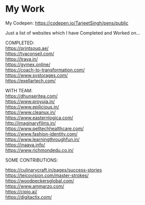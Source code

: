 # My Work

My Codepen: https://codepen.io/TarjeetSingh/pens/public <br/>

Just a list of websites which I have Completed and Worked on...

COMPLETED: <br/>
https://printsouq.ae/ <br/>
https://tvaconseil.com/ <br/>
https://trava.in/ <br/>
https://gymex.online/ <br/>
https://coach-to-transformation.com/ <br/>
https://www.svstorages.com/ <br/>
https://exellartech.com/ <br/>


WITH TEAM: <br/>
https://dhunseritea.com/ <br/>
https://www.proyuja.in/ <br/>
https://www.epilicious.in/ <br/>
https://www.cleanux.in/ <br/>
https://www.easternlogica.com/ <br/>
http://imaginaryfilms.in/ <br/>
https://www.pelltechhealthcare.com/ <br/>
https://www.fashion-identity.com/ <br/>
https://www.learningthroughfun.in/ <br/>
https://inaaya.info/ <br/>
https://www.richmondedu.co.in/ <br/>


SOME CONTRIBUTIONS:

https://culinarycraft.in/pages/success-stories <br/>
https://tejcovision.com/master-strokes/ <br/>
https://woodpeckersglobal.com/ <br/>
https://www.ammarzo.com/ <br/>
https://cipio.ai/ <br/>
https://digitactix.com/ <br/>
